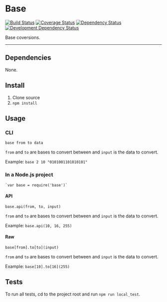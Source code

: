 # Base

[![Build Status](https://img.shields.io/travis/opensoars/base.svg?style=flat)](https://travis-ci.org/opensoars/base)
[![Coverage Status](https://img.shields.io/coveralls/opensoars/base.svg?style=flat)](https://coveralls.io/r/opensoars/base)
[![Dependency Status](https://david-dm.org/opensoars/base.svg?style=flat)](https://david-dm.org/opensoars/base)
[![Development Dependency Status](https://david-dm.org/opensoars/base/dev-status.svg?style=flat)](https://david-dm.org/opensoars/base#info=devDependencies&view=table)


Base coversions.

---


## Dependencies
None.

## Install
1. Clone source
2. `npm install`


## Usage

### CLI
`base from to data`

`from` and `to` are bases to convert between and `input` is the data to convert.

Example: `base 2 10 "0101001101010101"`

### In a Node.js project
    `var base = require('base')`

#### API
`base.api(from, to, input)`

`from` and `to` are bases to convert between and `input` is the data to convert.

Example: `base.api(10, 16, 255)`

#### Raw
`base[from].to[to](input)`

`from` and `to` are bases to convert between and `input` is the data to convert.

Example: `base[10].to[16](255)`

## Tests
To run all tests, cd to the project root and run `npm run local_test`.